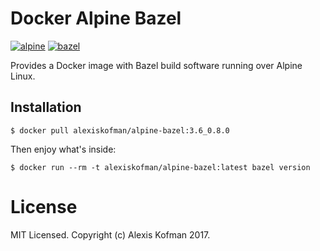 # Docker Alpine Bazel

[![alpine](https://img.shields.io/badge/alpine-v3.6-blue.svg)](https://alpinelinux.org)
[![bazel](https://img.shields.io/badge/bazel-v0.8.0-blue.svg)](https://bazel.build)

Provides a Docker image with Bazel build software running over Alpine Linux.

## Installation
```
$ docker pull alexiskofman/alpine-bazel:3.6_0.8.0
```

Then enjoy what's inside:
```
$ docker run --rm -t alexiskofman/alpine-bazel:latest bazel version
```

# License

MIT Licensed. Copyright (c) Alexis Kofman 2017.
